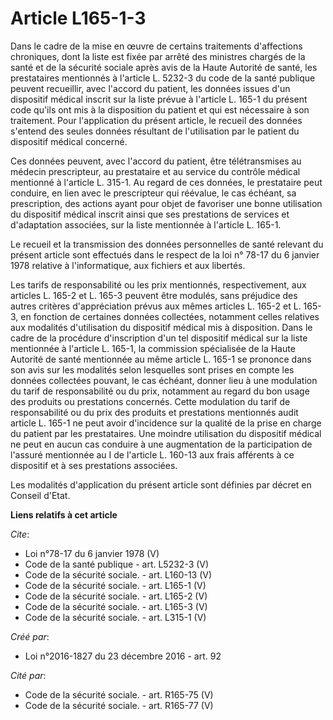 # Article L165-1-3

Dans le cadre de la mise en œuvre de certains traitements d'affections chroniques, dont la liste est fixée par arrêté des
ministres chargés de la santé et de la sécurité sociale après avis de la Haute Autorité de santé, les prestataires mentionnés
à l'article L. 5232-3 du code de la santé publique peuvent recueillir, avec l'accord du patient, les données issues d'un
dispositif médical inscrit sur la liste prévue à l'article L. 165-1 du présent code qu'ils ont mis à la disposition du
patient et qui est nécessaire à son traitement. Pour l'application du présent article, le recueil des données s'entend des
seules données résultant de l'utilisation par le patient du dispositif médical concerné. 

Ces données peuvent, avec l'accord du patient, être télétransmises au médecin prescripteur, au prestataire et au service du
contrôle médical mentionné à l'article L. 315-1. Au regard de ces données, le prestataire peut conduire, en lien avec le
prescripteur qui réévalue, le cas échéant, sa prescription, des actions ayant pour objet de favoriser une bonne utilisation
du dispositif médical inscrit ainsi que ses prestations de services et d'adaptation associées, sur la liste mentionnée à
l'article L. 165-1. 

Le recueil et la transmission des données personnelles de santé relevant du présent article sont effectués dans le respect de
la loi n° 78-17 du 6 janvier 1978 relative à l'informatique, aux fichiers et aux libertés. 

Les tarifs de responsabilité ou les prix mentionnés, respectivement, aux articles L. 165-2 et L. 165-3 peuvent être modulés,
sans préjudice des autres critères d'appréciation prévus aux mêmes articles L. 165-2 et L. 165-3, en fonction de certaines
données collectées, notamment celles relatives aux modalités d'utilisation du dispositif médical mis à disposition. Dans le
cadre de la procédure d'inscription d'un tel dispositif médical sur la liste mentionnée à l'article L. 165-1, la commission
spécialisée de la Haute Autorité de santé mentionnée au même article L. 165-1 se prononce dans son avis sur les modalités
selon lesquelles sont prises en compte les données collectées pouvant, le cas échéant, donner lieu à une modulation du tarif
de responsabilité ou du prix, notamment au regard du bon usage des produits ou prestations concernés. Cette modulation du
tarif de responsabilité ou du prix des produits et prestations mentionnés audit article L. 165-1 ne peut avoir d'incidence
sur la qualité de la prise en charge du patient par les prestataires. Une moindre utilisation du dispositif médical ne peut
en aucun cas conduire à une augmentation de la participation de l'assuré mentionnée au I de l'article L. 160-13 aux frais
afférents à ce dispositif et à ses prestations associées. 

Les modalités d'application du présent article sont définies par décret en Conseil d'Etat.

**Liens relatifs à cet article**

_Cite_:

  - Loi n°78-17 du 6 janvier 1978 (V)
  - Code de la santé publique - art. L5232-3 (V)
  - Code de la sécurité sociale. - art. L160-13 (V)
  - Code de la sécurité sociale. - art. L165-1 (V)
  - Code de la sécurité sociale. - art. L165-2 (V)
  - Code de la sécurité sociale. - art. L165-3 (V)
  - Code de la sécurité sociale. - art. L315-1 (V)

_Créé par_:

  - Loi n°2016-1827 du 23 décembre 2016 - art. 92

_Cité par_:

  - Code de la sécurité sociale. - art. R165-75 (V)
  - Code de la sécurité sociale. - art. R165-77 (V)
